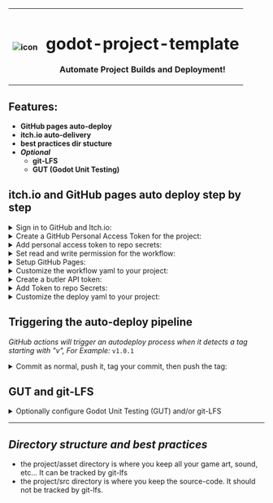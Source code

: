 <table align=center border="0">
<tr>
<th>
    
![icon](https://github.com/loteque/godot-project-template/assets/69282314/9ff1f807-468a-476b-9c54-dd19b0f15aa0) 
    
</th>
<th> 

# godot-project-template
Automate Project Builds and Deployment!

</th>
</tr>
</table>

## Features:
* **GitHub pages auto-deploy**
* **itch.io auto-delivery** 
* **best practices dir stucture** 
* **_Optional_**  
  * **git-LFS** 
  * **GUT (Godot Unit Testing)**

## itch.io and GitHub pages auto deploy step by step
<details>
  <summary>Sign in to GitHub and Itch.io:</Summary>

0) Make sure you are signed in to both github and itch.io
  * https://github.com/login
  * https://itch.io/login

</details>
<details>
  <summary> Create a GitHub Personal Access Token for the project:</summary>

1) Create a [Personal Access Token](https://github.com/settings/tokens), in your GitHub user account settings, with the following permissions:
    * Contents - Read and Write
    * Metadata - Read-only
    * Pages - Read and Write
![image](https://github.com/loteque/godot-project-template/assets/69282314/7738951b-62d8-4cf2-9d2a-a7c79069109d)

</details>
<details>
  <summary>Add personal access token to repo secrets:</Summary>

2) add Personal Acess Token as a repository secret with name GH_CREDENTIALS
    * 👉 `https://github.com/<your-github-username>/<your-repository-name>/settings/secrets/actions`
![image](https://user-images.githubusercontent.com/69282314/184680197-b607040d-7a3a-4b8a-bb3d-d670d9d0d933.png)

</details>
<details>
  <summary>Set read and write permission for the workflow:</summary>

3) Make sure `read and write` permissions are set on workflows:
    * 👉 `https://github.com/<your-github-username>/<your-repository-name>/settings/actions`
![image](https://github.com/loteque/godot-project-template/assets/69282314/7e41b9a3-d075-4689-b6bb-7893e3e88eee)

</details>
<details>
  <summary>Setup GitHub Pages:</summary>

4) Setup pages for the repository:
    * 👉 `https://github.com/<your-github-username>/<your-repository-name>/settings/pages`
![image](https://github.com/loteque/godot-project-template/assets/69282314/9d1c1f01-9047-468e-8d14-e43169b4f410)

</details>
<details>
  <summary>Customize the workflow yaml to your project:</summary>

5) Edit the .github/workflows/godot-ci.yml file:
    * 👉 `https://github.com/<your-github-username>/<your-repository-name>/blob/main/.github/workflows/godot-ci.yml`
    ```yaml
    name: "godot-ci export"
    on: 
      push:
        tags:
          - "v*"

    env:
    👉  GODOT_VERSION: X.x    #your-godot-version probably "3.5"
    👉  EXPORT_NAME: string   #the-name-of-your-project
    ```
    * After the godot-ci workflow completes you will find your game at <your-username>.github.io/<your-repos-name>
    
</details>
<details>
  <summary>Create a butler API token:</summary>

* Generate an [API token](https://itch.io/user/settings/api-keys) in itch.io settings

</details>
<details>
  <summary>Add Token to repo Secrets:</summary>

* add the token to yout repository secrets with name BUTLER_CREDENTIALS
    * 👉 `https://github.com/<your-github-username>/<your-repository-name>/settings/secrets/actions`
![image](https://user-images.githubusercontent.com/69282314/184680197-b607040d-7a3a-4b8a-bb3d-d670d9d0d933.png)
</details>
<details>
  <summary>Customize the deploy yaml to your project:</summary>

* Edit .github/workflows/publish-to-itchio.yml
    * 👉 `https://github.com/<your-github-username>/<your-repository-name>/blob/main/.github/workflows/publish-to-itchio.yml`
    ```yaml
    name: "publish to itch.io"
    on:
      release:
      types: [published]

    env:
    👉  ITCH_USER: your_itchio_username       #<your-user-name>.itch.io
    👉  ITCH_GAME: the_url_stub_of_your_game  #<your-user-name>.itch.io/<the-url-stub>

    ```
</details>


## Triggering the auto-deploy pipeline
_GitHub actions will trigger an autodeploy process when it detects a tag starting with "v", For Example:_ `v1.0.1`
<details>
  <summary>Commit as normal, push it, tag your commit, then push the tag:</summary>

* Commit your changes as normal, then tag the commit: ```git tag -a v1.0 -m "summary of release changes"```
* Push your changes with the tag: ```git push origin --tags```
* Github Actions will detect the new tag and trigger a new automated build of the game. 
* When it is done building it will auto-deploy an HTML5 Version to Github Pages.
* It will release all versions you have configured to build to Itch.io.

</details>


## GUT and git-LFS

<details>
  <summary> Optionally configure Godot Unit Testing (GUT) and/or git-LFS</summary>

## git-LFS(optional):
Before you push your first changes make sure you have git-lfs installed on your system:
https://git-lfs.github.com/
this template comes with a preconfigured .gitattributes file but feel free to add your own rules.
you must change the filename from gitattributes-template to .gitattributes

## GUT(optional):
Godot Unit Tests (GUT) is configured by default to run on pull requests to main. Tests are to be placed in res://test in either the res://test/unit or res://test/integration dirs. If you don't want to use tests just don't place tests there. For more information on GUT: https://github.com/bitwes/Gut/wiki/Quick-Start

</details>
<hr>

## _Directory structure and best practices_
* the project/asset directory is where you keep all your game art, sound, etc... It can be tracked by git-lfs
* the project/src directory is where you keep the source-code. It should not be tracked by git-lfs.
